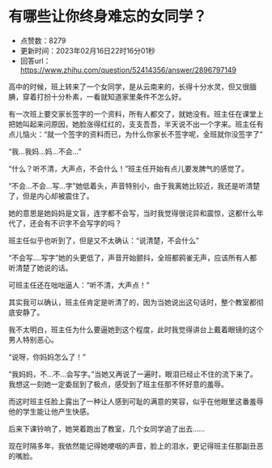 # 有哪些让你终身难忘的女同学？
- 点赞数：8279
- 更新时间：2023年02月16日22时16分01秒
- 回答url：https://www.zhihu.com/question/52414356/answer/2896797149
<body>
 <p data-pid="h7Ty8epJ">高中的时候，班上转来了一个女同学，是从云南来的，长得十分水灵，但又很腼腆，穿着打扮十分朴素，一看就知道家里条件不怎么好。</p>
 <p data-pid="3lZQ07Ek">有一次班上要交家长签字的一个资料，所有人都交了，就她没有。班主任在课堂上把她叫起来问原因，她脸涨得红红的，支支吾吾，半天说不出一个字来。班主任有点儿恼火：“就一个签字的资料而已，为什么你家长不签字呢，全班就你没签字了”</p>
 <p data-pid="bwMpImTi">“我…我妈…妈…不会…”</p>
 <p data-pid="84BoVUEs">“什么？听不清，大声点，不会什么！”班主任开始有点儿要发脾气的感觉了。</p>
 <p data-pid="R6YbYLMm">“不会…不会…写…字”她低着头，声音特别小，由于我离她比较近，我还是听清楚了，但是内心却被震住了。</p>
 <p data-pid="_Gm1RX8x">她的意思是她妈妈是文盲，连字都不会写，当时我觉得很诧异和震惊，这都什么年代了，还会有不识字不会写字的吗？</p>
 <p data-pid="7YhzQrQs">班主任似乎也听到了，但是又不太确认：“说清楚，不会什么”</p>
 <p data-pid="f_7VVQlu">“不会写….写字”她的头更低了，声音开始颤抖，全班都鸦雀无声，应该所有人都听清楚了她说的话。</p>
 <p data-pid="xM4WjiCs">可班主任还在咄咄逼人：“听不清，大声点！”</p>
 <p data-pid="UweuEUiT">其实我可以确认，班主任肯定是听清了的，因为当她说出这句话时，整个教室都彻底安静了。</p>
 <p data-pid="fNenqwDJ">我不太明白，班主任为什么要逼她到这个程度，此时我觉得讲台上戴着眼镜的这个男人特别恶心。</p>
 <p data-pid="0-UCid88">“说呀，你妈妈怎么了！”</p>
 <p data-pid="Q-p8Wnwj">“我妈妈，不…不…会写字。”当她又再说了一遍时，眼泪已经止不住的流下来了。我想这一刻她一定委屈到了极点，感受到了班主任那不怀好意的羞辱。</p>
 <p data-pid="g4IZiYIx">而这时班主任脸上露出了一种让人感到可耻的满意的笑容，似乎在他眼里这番羞辱他的学生能让他产生快感。</p>
 <p data-pid="1IkHgTVY">后来下课铃响了，她哭着跑出了教室，几个女同学追了出去……</p>
 <p data-pid="fX6f0XPg">现在时隔多年，我依然能记得她哽咽的声音，脸上的泪水，更记得班主任那副丑恶的嘴脸。</p>
 <p></p>
</body>